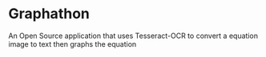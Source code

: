 # Graphathon
An Open Source application that uses Tesseract-OCR to convert a equation image to text then graphs the equation
